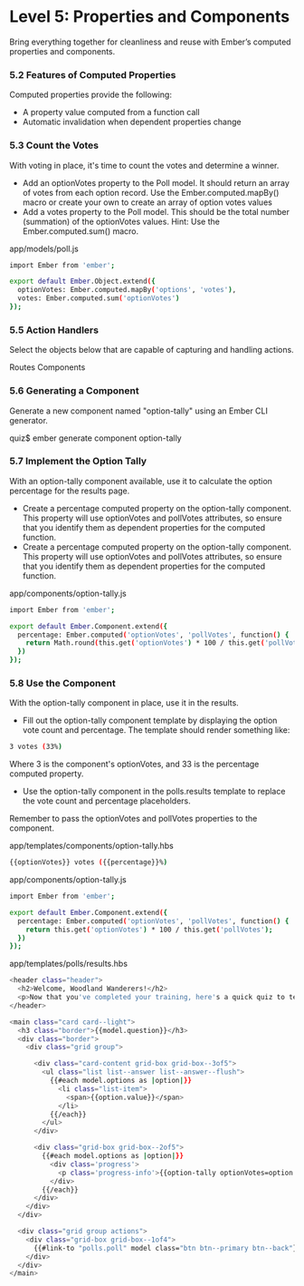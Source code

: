 
# Level 5: Properties and Components 
Bring everything together for cleanliness and reuse with Ember’s computed properties and components.


### 5.2 Features of Computed Properties 
Computed properties provide the following:

- A property value computed from a function call
- Automatic invalidation when dependent properties change

### 5.3 Count the Votes
With voting in place, it's time to count the votes and determine a winner.
- Add an optionVotes property to the Poll model. It should return an array of votes from each option record. Use the Ember.computed.mapBy() macro or create your own to create an array of option votes values
- Add a votes property to the Poll model. This should be the total number (summation) of the optionVotes values. Hint: Use the Ember.computed.sum() macro.

app/models/poll.js
```sh
import Ember from 'ember';

export default Ember.Object.extend({
  optionVotes: Ember.computed.mapBy('options', 'votes'),
  votes: Ember.computed.sum('optionVotes')
});
```


### 5.5 Action Handlers
Select the objects below that are capable of capturing and handling actions.

Routes 
Components

### 5.6 Generating a Component 
Generate a new component named "option-tally" using an Ember CLI generator.

quiz$ ember generate component option-tally


### 5.7 Implement the Option Tally 
With an option-tally component available, use it to calculate the option percentage for the results page.

- Create a percentage computed property on the option-tally component. This property will use optionVotes and pollVotes attributes, so ensure that you identify them as dependent properties for the computed function.
- Create a percentage computed property on the option-tally component. This property will use optionVotes and pollVotes attributes, so ensure that you identify them as dependent properties for the computed function.

app/components/option-tally.js
```sh
import Ember from 'ember';

export default Ember.Component.extend({
  percentage: Ember.computed('optionVotes', 'pollVotes', function() {
    return Math.round(this.get('optionVotes') * 100 / this.get('pollVotes'));
  })
});
```


### 5.8 Use the Component 
With the option-tally component in place, use it in the results.
- Fill out the option-tally component template by displaying the option vote count and percentage. The template should render something like:
```sh
3 votes (33%)
```
Where 3 is the component's optionVotes, and 33 is the percentage computed property.
- Use the option-tally component in the polls.results template to replace the vote count and percentage placeholders.

Remember to pass the optionVotes and pollVotes properties to the component.

app/templates/components/option-tally.hbs
```sh
{{optionVotes}} votes ({{percentage}}%)
```

app/components/option-tally.js
```sh
import Ember from 'ember';

export default Ember.Component.extend({
  percentage: Ember.computed('optionVotes', 'pollVotes', function() {
    return this.get('optionVotes') * 100 / this.get('pollVotes');
  })
});
```

app/templates/polls/results.hbs
```sh
<header class="header">
  <h2>Welcome, Woodland Wanderers!</h2>
  <p>Now that you've completed your training, here's a quick quiz to test your skills.</p>
</header>

<main class="card card--light">
  <h3 class="border">{{model.question}}</h3>
  <div class="border">
    <div class="grid group">

      <div class="card-content grid-box grid-box--3of5">
        <ul class="list list--answer list--answer--flush">
          {{#each model.options as |option|}}
            <li class="list-item">
              <span>{{option.value}}</span>
            </li>
          {{/each}}
        </ul>
      </div>

      <div class="grid-box grid-box--2of5">
        {{#each model.options as |option|}}
          <div class='progress'>
            <p class='progress-info'>{{option-tally optionVotes=option.votes pollVotes=model.votes}}</p>
          </div>
        {{/each}}
      </div>
    </div>
  </div>

  <div class="grid group actions">
    <div class="grid-box grid-box--1of4">
      {{#link-to "polls.poll" model class="btn btn--primary btn--back"}}Back{{/link-to}}
    </div>
  </div>
</main>
```

